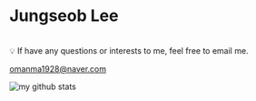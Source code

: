 # Jungseob Lee


<!-- 👻 Hi. I'm 𝑱𝒖𝒏𝒈𝒔𝒆𝒐𝒃 𝑳𝒆𝒆. 
<br>
📚 interested in 𝘕𝘢𝘵𝘶𝘳𝘢𝘭 𝘓𝘢𝘯𝘨𝘶𝘢𝘨𝘦 𝘗𝘳𝘰𝘤𝘦𝘴𝘴𝘪𝘯𝘨

<br>
✍ I am currently majoring in Information and Communication Engineering (ICE)

and minor in Data Science at Dongguk University. 🇰🇷

🌱 [𝓱𝓮𝓻𝓮]() is my cv.
 -->
<br>
💡 If have any questions or interests to me, feel free to email me.

[omanma1928@naver.com](omanma1928@naver.com)

![my github stats](https://github-readme-stats.vercel.app/api?username=js-lee-ai&show_icons=true&theme=monokai)



<!-- Here are some ideas to get you started:
- Hi there 👋
- 🔭 I’m currently working on ...
- 🌱 I’m currently learning ...
- 👯 I’m looking to collaborate on ...
- 🤔 I’m looking for help with ...
- 💬 Ask me about ...
- 📫 How to reach me: ...
- 😄 Pronouns: ...
- ⚡ Fun fact: ...
- 👻
 -->
